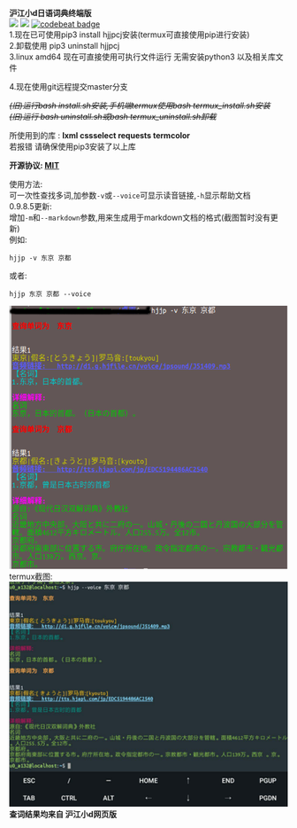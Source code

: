 **沪江小d日语词典终端版**  
![](https://img.shields.io/github/license/asutorufa/hujiang_japanese_dict.svg)
![](https://img.shields.io/github/release/asutorufa/hujiang_japanese_dict.svg)
[![codebeat badge](https://codebeat.co/badges/e1408f62-46ae-43b0-920d-e38128dcfd48)](https://codebeat.co/projects/github-com-asutorufa-hujiang_japanese_dict-master)  
1.现在已可使用pip3 install hjjpcj安装(termux可直接使用pip进行安装)  
2.卸载使用 pip3 uninstall hjjpcj  
3.linux amd64 现在可直接使用可执行文件运行 无需安装python3 以及相关库文件    

4.现在使用git远程提交master分支

~~*(旧)运行bash install.sh安装,手机端termux使用bash termux_install.sh安装*~~  
~~*(旧)运行 bash uninstall.sh或bash termux_uninstall.sh卸载*~~  

所使用到的库  : **lxml cssselect requests termcolor**  
若报错 请确保使用pip3安装了以上库  

**开源协议: [MIT](https://opensource.org/licenses/mit-license.php)**    

使用方法:  
可一次性查找多词,加参数``-v``或``--voice``可显示读音链接,``-h``显示帮助文档  
0.9.8.5更新:  
增加``-m``和``--markdown``参数,用来生成用于markdown文档的格式(截图暂时没有更新)   
例如:  
```
hjjp -v 东京 京都 
```
或者:
```
hjjp 东京 京都 --voice
```
![](https://raw.githubusercontent.com/Asutorufa/hujiang-japanese-dict/master/演示-.png)
<br>termux截图:
![](https://raw.githubusercontent.com/Asutorufa/hujiang-japanese-dict/master/termux演示.png)
**查词结果均来自 沪江小d网页版**
